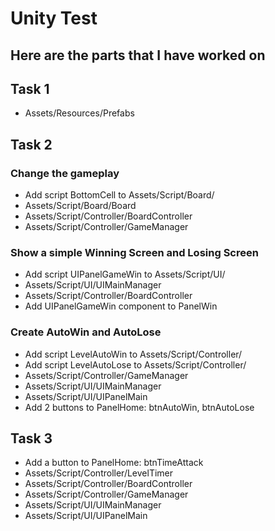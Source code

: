 # Unity Test

## Here are the parts that I have worked on

## Task 1
 - Assets/Resources/Prefabs
## Task 2

### Change the gameplay
 - Add script BottomCell to Assets/Script/Board/
 - Assets/Script/Board/Board
 - Assets/Script/Controller/BoardController
 - Assets/Script/Controller/GameManager

### Show a simple Winning Screen and Losing Screen
 - Add script UIPanelGameWin to Assets/Script/UI/
 - Assets/Script/UI/UIMainManager
 - Assets/Script/Controller/BoardController
 - Add UIPanelGameWin component to PanelWin

### Create AutoWin and AutoLose
 - Add script LevelAutoWin to Assets/Script/Controller/
 - Add script LevelAutoLose to Assets/Script/Controller/
 - Assets/Script/Controller/GameManager
 - Assets/Script/UI/UIMainManager
 - Assets/Script/UI/UIPanelMain
 - Add 2 buttons to PanelHome: btnAutoWin, btnAutoLose

## Task 3
 - Add a button to PanelHome: btnTimeAttack
 - Assets/Script/Controller/LevelTimer
 - Assets/Script/Controller/BoardController
 - Assets/Script/Controller/GameManager
 - Assets/Script/UI/UIMainManager
 - Assets/Script/UI/UIPanelMain
